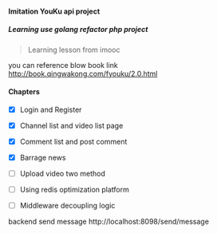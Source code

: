 #### Imitation YouKu api project

##### Learning use golang refactor php project 
> Learning lesson from imooc

you can reference blow book link
http://book.qingwakong.com/fyouku/2.0.html

#### Chapters

* [x]  Login and Register
* [x]  Channel list and video list page
* [x]  Comment list and post comment
* [x]  Barrage news
* [ ]  Upload video two method
* [ ]  Using redis optimization platform 
* [ ]  Middleware decoupling logic


backend send message
http://localhost:8098/send/message



